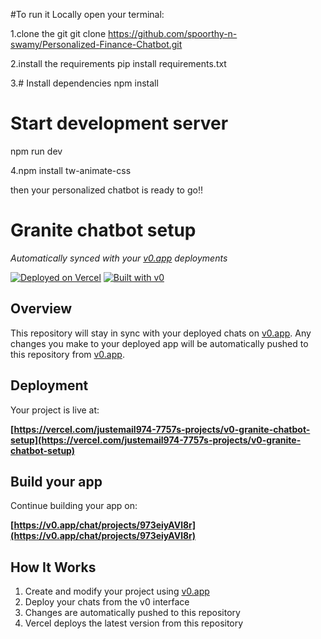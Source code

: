 #To run it Locally open your terminal:

1.clone the git
git clone https://github.com/spoorthy-n-swamy/Personalized-Finance-Chatbot.git

2.install the requirements
pip install requirements.txt

3.# Install dependencies
npm install
# Start development server
npm run dev

4.npm install tw-animate-css

then your personalized chatbot is ready to go!!


# Granite chatbot setup

*Automatically synced with your [v0.app](https://v0.app) deployments*

[![Deployed on Vercel](https://img.shields.io/badge/Deployed%20on-Vercel-black?style=for-the-badge&logo=vercel)](https://vercel.com/justemail974-7757s-projects/v0-granite-chatbot-setup)
[![Built with v0](https://img.shields.io/badge/Built%20with-v0.app-black?style=for-the-badge)](https://v0.app/chat/projects/973eiyAVl8r)

## Overview

This repository will stay in sync with your deployed chats on [v0.app](https://v0.app).
Any changes you make to your deployed app will be automatically pushed to this repository from [v0.app](https://v0.app).

## Deployment

Your project is live at:

**[https://vercel.com/justemail974-7757s-projects/v0-granite-chatbot-setup](https://vercel.com/justemail974-7757s-projects/v0-granite-chatbot-setup)**

## Build your app

Continue building your app on:

**[https://v0.app/chat/projects/973eiyAVl8r](https://v0.app/chat/projects/973eiyAVl8r)**

## How It Works

1. Create and modify your project using [v0.app](https://v0.app)
2. Deploy your chats from the v0 interface
3. Changes are automatically pushed to this repository
4. Vercel deploys the latest version from this repository
